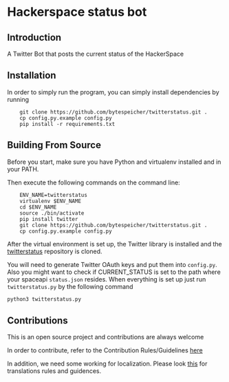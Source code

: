 Hackerspace status bot
======================

Introduction
------------

A Twitter Bot that posts the current status of the HackerSpace

Installation
------------
In order to simply run the program, you can simply install dependencies by running

```shell
    git clone https://github.com/bytespeicher/twitterstatus.git .
    cp config.py.example config.py
    pip install -r requirements.txt
```

Building From Source
------------

Before you start, make sure you have Python and virtualenv installed and in 
your PATH.

Then execute the following commands on the command line:

```shell
    ENV_NAME=twitterstatus
    virtualenv $ENV_NAME
    cd $ENV_NAME
    source ./bin/activate
    pip install twitter
    git clone https://github.com/bytespeicher/twitterstatus.git .
    cp config.py.example config.py
```

After the virtual environment is set up, the Twitter library is installed and
the [twitterstatus](https://github.com/Bytespeicher/twitterstatus) repository is cloned.

You will need to generate Twitter OAuth keys and put them into `config.py`. Also you might want to check if CURRENT_STATUS is set 
to the path where your spaceapi `status.json` resides. When everything is set up
just run `twitterstatus.py` by the following command

```python
python3 twitterstatus.py
```

Contributions
------------

This is an open source project and contributions are always welcome

In order to contribute, refer to the Contribution Rules/Guidelines [here](https://github.com/Bytespeicher/Bytebot/blob/master/CONTRIBUTING.md)

In addition, we need some working for localization. Please look [this](https://github.com/Bytespeicher/twitterstatus/issues/6) for translations rules and guidences.
